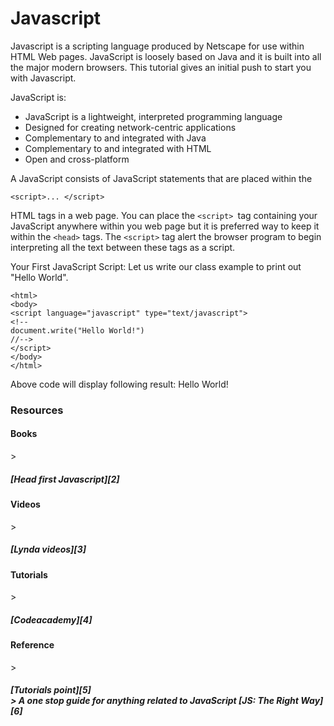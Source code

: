 Javascript
=======
Javascript is a scripting language produced by Netscape for use within HTML Web 
pages. 
JavaScript is loosely based on Java and it is built into all the major modern browsers. 
This tutorial gives an initial push to start you with Javascript.

JavaScript is: 

* JavaScript is a lightweight, interpreted programming language 
* Designed for creating network-centric applications 
* Complementary to and integrated with Java 
* Complementary to and integrated with HTML 
* Open and cross-platform 

A JavaScript consists of JavaScript statements that are placed within the 

    <script>... </script> 

HTML tags in a web page. 
You can place the `<script> `tag containing your JavaScript anywhere within you web page but it 
is preferred way to keep it within the `<head>` tags. 
The `<script>` tag alert the browser program to begin interpreting all the text between these 
tags as a script. 

Your First JavaScript Script: 
Let us write our class example to print out "Hello World".

    <html> 
    <body> 
    <script language="javascript" type="text/javascript"> 
    <!-- 
    document.write("Hello World!") 
    //--> 
    </script> 
    </body> 
    </html> 
Above code will display following result: 
Hello World! 


<h3>Resources</h3>

<h4>Books</h4>
> <h5>[Head first Javascript][2]<br>


<h4>Videos</h4>
> <h5>[Lynda videos][3]<br>


<h4>Tutorials</h4>
> <h5>[Codeacademy][4]<br>


<h4>Reference</h4>
> <h5>[Tutorials point][5]<br>
> A one stop guide for anything related to JavaScript [JS: The Right Way][6]


  


  [1]: http://www.tutorialspoint.com/javascript/javascript_tutorial.pdf
  [2]: http://www.it-ebooks.info/book/103/
  [3]: http://www.lynda.com/JavaScript-training-tutorials/244-5.html?sort=7
  [4]: http://www.codecademy.com/en/tracks/javascript
  [5]: http://www.tutorialspoint.com/javascript/javascript_tutorial.pdf
  [6]: http://www.jstherightway.org
